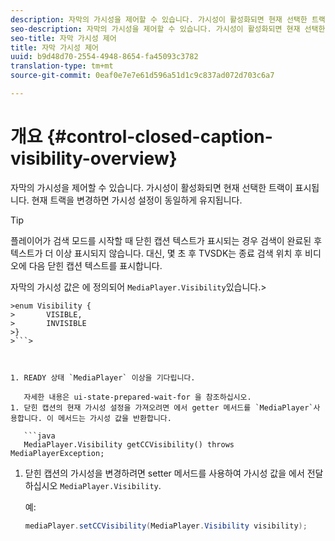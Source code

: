 ```yaml
---
description: 자막의 가시성을 제어할 수 있습니다. 가시성이 활성화되면 현재 선택한 트랙이 표시됩니다. 현재 트랙을 변경하면 가시성 설정이 동일하게 유지됩니다.
seo-description: 자막의 가시성을 제어할 수 있습니다. 가시성이 활성화되면 현재 선택한 트랙이 표시됩니다. 현재 트랙을 변경하면 가시성 설정이 동일하게 유지됩니다.
seo-title: 자막 가시성 제어
title: 자막 가시성 제어
uuid: b9d48d70-2554-4948-8654-fa45093c3782
translation-type: tm+mt
source-git-commit: 0eaf0e7e7e61d596a51d1c9c837ad072d703c6a7

---
```



# 개요 {#control-closed-caption-visibility-overview}

자막의 가시성을 제어할 수 있습니다. 가시성이 활성화되면 현재 선택한 트랙이 표시됩니다. 현재 트랙을 변경하면 가시성 설정이 동일하게 유지됩니다.

>[!TIP]
>
>플레이어가 검색 모드를 시작할 때 닫힌 캡션 텍스트가 표시되는 경우 검색이 완료된 후 텍스트가 더 이상 표시되지 않습니다. 대신, 몇 초 후 TVSDK는 종료 검색 위치 후 비디오에 다음 닫힌 캡션 텍스트를 표시합니다.
>
>자막의 가시성 값은 에 정의되어 `MediaPlayer.Visibility`있습니다.>
>
```java>
>enum Visibility {  
>       VISIBLE,  
>       INVISIBLE 
>}
>```>



1. READY 상태 `MediaPlayer` 이상을 기다립니다.

   자세한 내용은 ui-state-prepared-wait-for 을 참조하십시오.
1. 닫힌 캡션의 현재 가시성 설정을 가져오려면 에서 getter 메서드를 `MediaPlayer`사용합니다. 이 메서드는 가시성 값을 반환합니다.

   ```java
   MediaPlayer.Visibility getCCVisibility() throws MediaPlayerException;
   ```

1. 닫힌 캡션의 가시성을 변경하려면 setter 메서드를 사용하여 가시성 값을 에서 전달하십시오 `MediaPlayer.Visibility`.

   예:

   ```java
   mediaPlayer.setCCVisibility(MediaPlayer.Visibility visibility);
   ```

